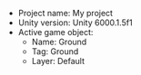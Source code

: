 <!-- UNITY CODE ASSIST INSTRUCTIONS START -->
- Project name: My project
- Unity version: Unity 6000.1.5f1
- Active game object:
  - Name: Ground
  - Tag: Ground
  - Layer: Default
<!-- UNITY CODE ASSIST INSTRUCTIONS END -->